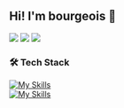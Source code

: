## Hi! I'm bourgeois 👋

  <a href="https://velog.io/@bourgeois46"><img src="https://img.shields.io/badge/Tech%20Blog-11B48A?style=flat-square&logo=Vimeo&logoColor=white&link=https://velog.io/@hyeinisfree"/></a>
  <a href="juahsome2795@gmail.com"><img src="https://img.shields.io/badge/Gmail-d14836?style=flat-square&logo=Gmail&logoColor=white&link=kimhyein7110@gmail.com"/></a>
  <a href="https://www.instagram.com/bou_rgeois46"><img src="https://img.shields.io/badge/Instagram-E4405F?style=flat-square&logo=Instagram&logoColor=white"/></a>

  <h3>🛠 Tech Stack </h3>

  [![My Skills](https://skillicons.dev/icons?i=git,notion,figma,discord,vscode,visualstudio,eclipse,html,css,js,ts,jquery,python,c,java )](https://skillicons.dev)<br>
  [![My Skills](https://skillicons.dev/icons?i=unity,react,tailwind,firebase,linux,docker,aws)](https://skillicons.dev)
</p>


  




